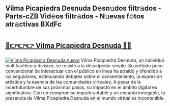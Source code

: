 ## Vilma Picapiedra Desnuda D𝚎sn𝚞dos filtr𝚊dos - Parts-cZB Vid𝚎os filtr𝚊dos - N𝚞evas f𝚘tos atr𝚊ctivas BXdFc

# <h2><a href="http://mb0ccv.tromn.icu/?c=Vilma+Picapiedra+Desnuda">🔗👉👉👉 Vilma Picapiedra Desnuda 🔗🔗</a></h2>

[![Vilma Picapiedra Desnuda nuevo](https://i.imgur.com/pEAQMta.gif)](http://mb0ccv.tromn.icu/?c=Vilma+Picapiedra+Desnuda)
Vilma Picapiedra Desnuda, un individuo multifacético y divisivo, se resiste a la descripción simple. Su método poco convencional de interactuar con el público en línea ha atraído y ofendido a los seguidores, estimulando debates sobre el consentimiento, la expresión artística y la esencia de las comunidades virtuales. A pesar de la incertidumbre de sus próximos pasos, su impacto en el ámbito digital es significativo. Con un compromiso inquebrantable y un encanto innegable, la presencia de Vilma Picapiedra Desnuda en el mundo virtual es incontenible.
